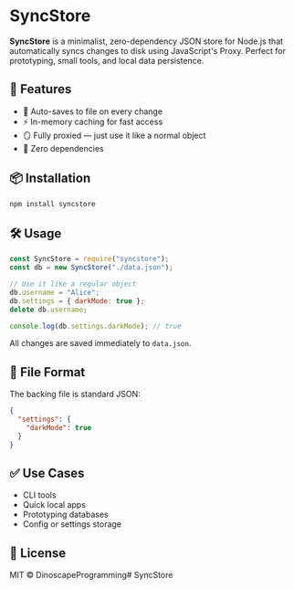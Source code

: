 # SyncStore

**SyncStore** is a minimalist, zero-dependency JSON store for Node.js that automatically syncs changes to disk using JavaScript's Proxy. Perfect for prototyping, small tools, and local data persistence.

## 🚀 Features

- 🔁 Auto-saves to file on every change
- ⚡ In-memory caching for fast access
- 🪞 Fully proxied — just use it like a normal object
- 🧩 Zero dependencies

## 📦 Installation

```bash
npm install syncstore
````

## 🛠️ Usage

```js
const SyncStore = require("syncstore");
const db = new SyncStore("./data.json");

// Use it like a regular object
db.username = "Alice";
db.settings = { darkMode: true };
delete db.username;

console.log(db.settings.darkMode); // true
```

All changes are saved immediately to `data.json`.

## 📁 File Format

The backing file is standard JSON:

```json
{
  "settings": {
    "darkMode": true
  }
}
```

## ✅ Use Cases

* CLI tools
* Quick local apps
* Prototyping databases
* Config or settings storage

## 📜 License

MIT © DinoscapeProgramming#   S y n c S t o r e 
 
 
